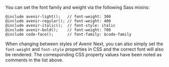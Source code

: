 You can set the font family and weight via the following Sass mixins:

```
@include avenir-light();   // font-weight: 300
@include avenir-regular(); // font-weight: 400
@include avenir-italic();  // font-style: italic
@include avenir-bold();    // font-weight: 700
@include code-face();      // font-family: $code-family
```

When changing between styles of Avenir Next, you can also simply set the `font-weight` and `font-style` properties in CSS and the correct font will also be rendered. The corresponding CSS property values have been noted as comments in the list above.


